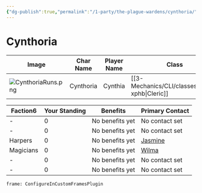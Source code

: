 ```yaml
---
{"dg-publish":true,"permalink":"/1-party/the-plague-wardens/cynthoria/","tags":["player"],"created":"2025-02-22T17:45:25.305-05:00","updated":"2025-02-25T21:09:42.891-05:00"}
---
```


# Cynthoria

| Image                  | Char Name         | Player Name    | Class         | Race         | Level         |
| ---------------------- | ----------------- | -------------- | ------------- | ------------ | ------------- |
| ![CynthoriaRuns.png](/img/user/z_Assets/CynthoriaRuns.png) | Cynthoria | Cynthia | [[3-Mechanics/CLI/classes/cleric-xphb\|Cleric]] | Human | 1 |

<div><table class="dataview table-view-table"><thead class="table-view-thead"><tr class="table-view-tr-header"><th class="table-view-th"><span>Faction</span><span class="dataview small-text">6</span></th><th class="table-view-th"><span>Your Standing</span></th><th class="table-view-th"><span>Benefits</span></th><th class="table-view-th"><span>Primary Contact</span></th></tr></thead><tbody class="table-view-tbody"><tr><td><span>-</span></td><td>0</td><td><span>No benefits yet</span></td><td><span>No contact set</span></td></tr><tr><td><span>-</span></td><td>0</td><td><span>No benefits yet</span></td><td><span>No contact set</span></td></tr><tr><td><span>Harpers</span></td><td>0</td><td><span>No benefits yet</span></td><td><span><a data-tooltip-position="top" aria-label="Jasmine" data-href="Jasmine" href="Jasmine" class="internal-link" target="_blank" rel="noopener nofollow">Jasmine</a></span></td></tr><tr><td><span>Magicians</span></td><td>0</td><td><span>No benefits yet</span></td><td><span><a data-tooltip-position="top" aria-label="Wilma" data-href="Wilma" href="Wilma" class="internal-link" target="_blank" rel="noopener nofollow">Wilma</a></span></td></tr><tr><td><span>-</span></td><td>0</td><td><span>No benefits yet</span></td><td><span>No contact set</span></td></tr><tr><td><span>-</span></td><td>0</td><td><span>No benefits yet</span></td><td><span>No contact set</span></td></tr></tbody></table></div>

```custom-frames
frame: ConfigureInCustomFramesPlugin
```

